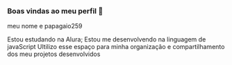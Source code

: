 ### Boas vindas ao meu perfil 💙

meu nome e papagaio259

Estou estudando na Alura;
Estou me desenvolvendo na linguagem de javaScript
Ultilizo esse espaço para minha organização e compartilhamento dos meu projetos desenvolvidos
